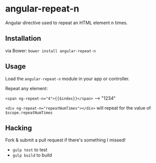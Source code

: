 angular-repeat-n
================

Angular directive used to repeat an HTML element n times.

## Installation

via Bower: `bower install angular-repeat-n`

## Usage

Load the `angular-repeat-n` module in your app or controller.

Repeat any element:

`<span ng-repeat-n="4">{{$index}}</span>` --> "1234"

`<div ng-repeat-n="repeatNumTimes"></div>` will repeat for the value of `$scope.repeatNumTimes`

## Hacking

Fork & submit a pull request if there's something I missed!

- `gulp test` to test
- `gulp build` to build